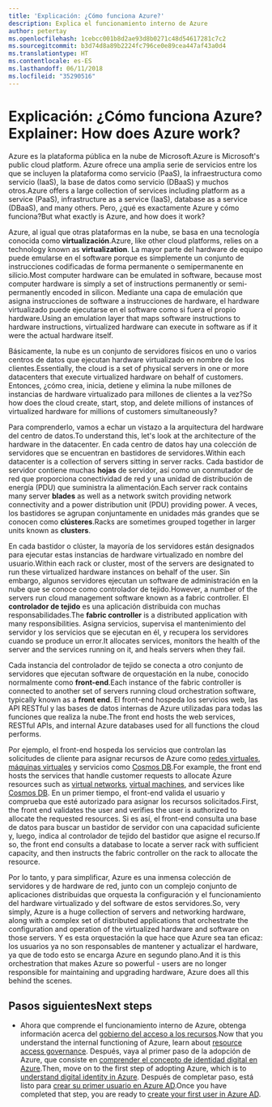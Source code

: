 ```yaml
---
title: 'Explicación: ¿Cómo funciona Azure?'
description: Explica el funcionamiento interno de Azure
author: petertay
ms.openlocfilehash: 1cebcc001b8d2ae93d8b0271c48d54617281c7c2
ms.sourcegitcommit: b3d74d8a89b2224fc796ce0e89cea447af43a0d4
ms.translationtype: HT
ms.contentlocale: es-ES
ms.lasthandoff: 06/11/2018
ms.locfileid: "35290516"
---
```

# <a name="explainer-how-does-azure-work"></a><span data-ttu-id="1dbdb-103">Explicación: ¿Cómo funciona Azure?</span><span class="sxs-lookup"><span data-stu-id="1dbdb-103">Explainer: How does Azure work?</span></span>

<span data-ttu-id="1dbdb-104">Azure es la plataforma pública en la nube de Microsoft.</span><span class="sxs-lookup"><span data-stu-id="1dbdb-104">Azure is Microsoft's public cloud platform.</span></span> <span data-ttu-id="1dbdb-105">Azure ofrece una amplia serie de servicios entre los que se incluyen la plataforma como servicio (PaaS), la infraestructura como servicio (IaaS), la base de datos como servicio (DBaaS) y muchos otros.</span><span class="sxs-lookup"><span data-stu-id="1dbdb-105">Azure offers a large collection of services including platform as a service (PaaS), infrastructure as a service (IaaS), database as a service (DBaaS), and many others.</span></span> <span data-ttu-id="1dbdb-106">Pero, ¿qué es exactamente Azure y cómo funciona?</span><span class="sxs-lookup"><span data-stu-id="1dbdb-106">But what exactly is Azure, and how does it work?</span></span>

<span data-ttu-id="1dbdb-107">Azure, al igual que otras plataformas en la nube, se basa en una tecnología conocida como **virtualización**.</span><span class="sxs-lookup"><span data-stu-id="1dbdb-107">Azure, like other cloud platforms, relies on a technology known as **virtualization**.</span></span> <span data-ttu-id="1dbdb-108">La mayor parte del hardware de equipo puede emularse en el software porque es simplemente un conjunto de instrucciones codificadas de forma permanente o semipermanente en silicio.</span><span class="sxs-lookup"><span data-stu-id="1dbdb-108">Most computer hardware can be emulated in software, because most computer hardware is simply a set of instructions permanently or semi-permanently encoded in silicon.</span></span> <span data-ttu-id="1dbdb-109">Mediante una capa de emulación que asigna instrucciones de software a instrucciones de hardware, el hardware virtualizado puede ejecutarse en el software como si fuera el propio hardware.</span><span class="sxs-lookup"><span data-stu-id="1dbdb-109">Using an emulation layer that maps software instructions to hardware instructions, virtualized hardware can execute in software as if it were the actual hardware itself.</span></span>

<span data-ttu-id="1dbdb-110">Básicamente, la nube es un conjunto de servidores físicos en uno o varios centros de datos que ejecutan hardware virtualizado en nombre de los clientes.</span><span class="sxs-lookup"><span data-stu-id="1dbdb-110">Essentially, the cloud is a set of physical servers in one or more datacenters that execute virtualized hardware on behalf of customers.</span></span> <span data-ttu-id="1dbdb-111">Entonces, ¿cómo crea, inicia, detiene y elimina la nube millones de instancias de hardware virtualizado para millones de clientes a la vez?</span><span class="sxs-lookup"><span data-stu-id="1dbdb-111">So how does the cloud create, start, stop, and delete millions of instances of virtualized hardware for millions of customers simultaneously?</span></span>

<span data-ttu-id="1dbdb-112">Para comprenderlo, vamos a echar un vistazo a la arquitectura del hardware del centro de datos.</span><span class="sxs-lookup"><span data-stu-id="1dbdb-112">To understand this, let's look at the architecture of the hardware in the datacenter.</span></span>  <span data-ttu-id="1dbdb-113">En cada centro de datos hay una colección de servidores que se encuentran en bastidores de servidores.</span><span class="sxs-lookup"><span data-stu-id="1dbdb-113">Within each datacenter is a collection of servers sitting in server racks.</span></span> <span data-ttu-id="1dbdb-114">Cada bastidor de servidor contiene muchas **hojas** de servidor, así como un conmutador de red que proporciona conectividad de red y una unidad de distribución de energía (PDU) que suministra la alimentación.</span><span class="sxs-lookup"><span data-stu-id="1dbdb-114">Each server rack contains many server **blades** as well as a network switch providing network connectivity and a power distribution unit (PDU) providing power.</span></span> <span data-ttu-id="1dbdb-115">A veces, los bastidores se agrupan conjuntamente en unidades más grandes que se conocen como **clústeres**.</span><span class="sxs-lookup"><span data-stu-id="1dbdb-115">Racks are sometimes grouped together in larger units known as **clusters**.</span></span> 

<span data-ttu-id="1dbdb-116">En cada bastidor o clúster, la mayoría de los servidores están designados para ejecutar estas instancias de hardware virtualizado en nombre del usuario.</span><span class="sxs-lookup"><span data-stu-id="1dbdb-116">Within each rack or cluster, most of the servers are designated to run these virtualized hardware instances on behalf of the user.</span></span> <span data-ttu-id="1dbdb-117">Sin embargo, algunos servidores ejecutan un software de administración en la nube que se conoce como controlador de tejido.</span><span class="sxs-lookup"><span data-stu-id="1dbdb-117">However, a number of the servers run cloud management software known as a fabric controller.</span></span> <span data-ttu-id="1dbdb-118">El **controlador de tejido** es una aplicación distribuida con muchas responsabilidades.</span><span class="sxs-lookup"><span data-stu-id="1dbdb-118">The **fabric controller** is a distributed application with many responsibilities.</span></span> <span data-ttu-id="1dbdb-119">Asigna servicios, supervisa el mantenimiento del servidor y los servicios que se ejecutan en él, y recupera los servidores cuando se produce un error.</span><span class="sxs-lookup"><span data-stu-id="1dbdb-119">It allocates services, monitors the health of the server and the services running on it, and heals servers when they fail.</span></span>

<span data-ttu-id="1dbdb-120">Cada instancia del controlador de tejido se conecta a otro conjunto de servidores que ejecutan software de orquestación en la nube, conocido normalmente como **front-end**.</span><span class="sxs-lookup"><span data-stu-id="1dbdb-120">Each instance of the fabric controller is connected to another set of servers running cloud orchestration software, typically known as a **front end**.</span></span> <span data-ttu-id="1dbdb-121">El front-end hospeda los servicios web, las API RESTful y las bases de datos internas de Azure utilizadas para todas las funciones que realiza la nube.</span><span class="sxs-lookup"><span data-stu-id="1dbdb-121">The front end hosts the web services, RESTful APIs, and internal Azure databases used for all functions the cloud performs.</span></span> 

<span data-ttu-id="1dbdb-122">Por ejemplo, el front-end hospeda los servicios que controlan las solicitudes de cliente para asignar recursos de Azure como [redes virtuales][vnet], [máquinas virtuales][vms] y servicios como [Cosmos DB][cosmosdb].</span><span class="sxs-lookup"><span data-stu-id="1dbdb-122">For example, the front end hosts the services that handle customer requests to allocate Azure resources such as [virtual networks][vnet], [virtual machines][vms], and services like [Cosmos DB][cosmosdb].</span></span> <span data-ttu-id="1dbdb-123">En un primer tiempo, el front-end valida el usuario y comprueba que esté autorizado para asignar los recursos solicitados.</span><span class="sxs-lookup"><span data-stu-id="1dbdb-123">First, the front end validates the user and verifies the user is authorized to allocate the requested resources.</span></span> <span data-ttu-id="1dbdb-124">Si es así, el front-end consulta una base de datos para buscar un bastidor de servidor con una capacidad suficiente y, luego, indica al controlador de tejido del bastidor que asigne el recurso.</span><span class="sxs-lookup"><span data-stu-id="1dbdb-124">If so, the front end consults a database to locate a server rack with sufficient capacity, and then instructs the fabric controller on the rack to allocate the resource.</span></span>

<span data-ttu-id="1dbdb-125">Por lo tanto, y para simplificar, Azure es una inmensa colección de servidores y de hardware de red, junto con un complejo conjunto de aplicaciones distribuidas que orquesta la configuración y el funcionamiento del hardware virtualizado y del software de estos servidores.</span><span class="sxs-lookup"><span data-stu-id="1dbdb-125">So, very simply, Azure is a huge collection of servers and networking hardware, along with a complex set of distributed applications that orchestrate the configuration and operation of the virtualized hardware and software on those servers.</span></span> <span data-ttu-id="1dbdb-126">Y es esta orquestación la que hace que Azure sea tan eficaz: los usuarios ya no son responsables de mantener y actualizar el hardware, ya que de todo esto se encarga Azure en segundo plano.</span><span class="sxs-lookup"><span data-stu-id="1dbdb-126">And it is this orchestration that makes Azure so powerful - users are no longer responsible for maintaining and upgrading hardware, Azure does all this behind the scenes.</span></span> 

## <a name="next-steps"></a><span data-ttu-id="1dbdb-127">Pasos siguientes</span><span class="sxs-lookup"><span data-stu-id="1dbdb-127">Next steps</span></span>

* <span data-ttu-id="1dbdb-128">Ahora que comprende el funcionamiento interno de Azure, obtenga información acerca del [gobierno del acceso a los recursos](governance-explainer.md).</span><span class="sxs-lookup"><span data-stu-id="1dbdb-128">Now that you understand the internal functioning of Azure, learn about [resource access governance](governance-explainer.md).</span></span> <span data-ttu-id="1dbdb-129">Después, vaya al primer paso de la adopción de Azure, que consiste en [comprender el concepto de identidad digital en Azure](tenant-explainer.md).</span><span class="sxs-lookup"><span data-stu-id="1dbdb-129">Then, move on to the first step of adopting Azure, which is to [understand digital identity in Azure](tenant-explainer.md).</span></span> <span data-ttu-id="1dbdb-130">Después de completar paso, está listo para [crear su primer usuario en Azure AD][docs-add-users-to-aad].</span><span class="sxs-lookup"><span data-stu-id="1dbdb-130">Once you have completed that step, you are ready to [create your first user in Azure AD][docs-add-users-to-aad].</span></span>

<!-- Links -->

[cosmosdb]: /azure/cosmos-db/introduction
[docs-add-users-to-aad]: /azure/active-directory/add-users-azure-active-directory?toc=/azure/architecture/cloud-adoption-guide/toc.json
[vms]: /azure/virtual-machines/
[vnet]: /azure/virtual-network/virtual-networks-overview
